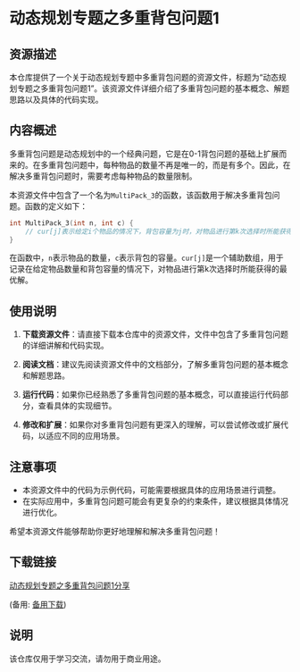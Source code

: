 # 动态规划专题之多重背包问题1

## 资源描述

本仓库提供了一个关于动态规划专题中多重背包问题的资源文件，标题为“动态规划专题之多重背包问题1”。该资源文件详细介绍了多重背包问题的基本概念、解题思路以及具体的代码实现。

## 内容概述

多重背包问题是动态规划中的一个经典问题，它是在0-1背包问题的基础上扩展而来的。在多重背包问题中，每种物品的数量不再是唯一的，而是有多个。因此，在解决多重背包问题时，需要考虑每种物品的数量限制。

本资源文件中包含了一个名为`MultiPack_3`的函数，该函数用于解决多重背包问题。函数的定义如下：

```cpp
int MultiPack_3(int n, int c) {
    // cur[j]表示给定i个物品的情况下，背包容量为j时，对物品进行第k次选择时所能获得的最优
}
```

在函数中，`n`表示物品的数量，`c`表示背包的容量。`cur[j]`是一个辅助数组，用于记录在给定物品数量和背包容量的情况下，对物品进行第k次选择时所能获得的最优解。

## 使用说明

1. **下载资源文件**：请直接下载本仓库中的资源文件，文件中包含了多重背包问题的详细讲解和代码实现。

2. **阅读文档**：建议先阅读资源文件中的文档部分，了解多重背包问题的基本概念和解题思路。

3. **运行代码**：如果你已经熟悉了多重背包问题的基本概念，可以直接运行代码部分，查看具体的实现细节。

4. **修改和扩展**：如果你对多重背包问题有更深入的理解，可以尝试修改或扩展代码，以适应不同的应用场景。

## 注意事项

- 本资源文件中的代码为示例代码，可能需要根据具体的应用场景进行调整。
- 在实际应用中，多重背包问题可能会有更复杂的约束条件，建议根据具体情况进行优化。

希望本资源文件能够帮助你更好地理解和解决多重背包问题！

## 下载链接
[动态规划专题之多重背包问题1分享](https://pan.quark.cn/s/6fd758d38dde) 

(备用: [备用下载](https://pan.baidu.com/s/1HJxJAIoeH_UaIoSQpCuUZg?pwd=1234))

## 说明

该仓库仅用于学习交流，请勿用于商业用途。
